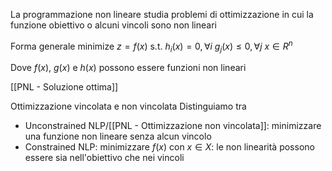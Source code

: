 La programmazione non lineare studia problemi di ottimizzazione in cui la funzione obiettivo o alcuni vincoli sono non lineari

Forma generale
minimize $z = f(x)$
s.t. $h_i(x) = 0, \forall i$
$g_j(x) \leq 0, \forall j$
$x \in R^n$

Dove $f(x)$, $g(x)$ e $h(x)$ possono essere funzioni non lineari

[[PNL - Soluzione ottima]]

Ottimizzazione vincolata e non vincolata
Distinguiamo tra
- Unconstrained NLP/[[PNL - Ottimizzazione non vincolata]]: minimizzare una funzione non lineare senza alcun vincolo
- Constrained NLP: minimizzare $f(x)$ con $x \in X$: le non linearità possono essere sia nell'obiettivo che nei vincoli